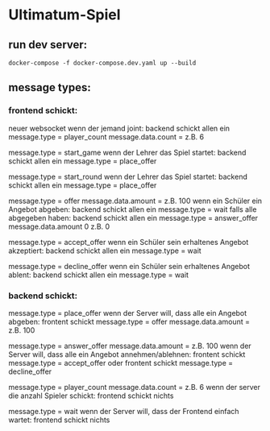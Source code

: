 # Ultimatum-Spiel

## run dev server:
```
docker-compose -f docker-compose.dev.yaml up --build
```


## message types:
### frontend schickt:
neuer websocket
wenn der jemand joint:
  backend schickt allen ein message.type = player_count 
  message.data.count = z.B. 6

message.type = start_game
wenn der Lehrer das Spiel startet:
  backend schickt allen ein message.type = place_offer 

message.type = start_round
wenn der Lehrer das Spiel startet:
  backend schickt allen ein message.type = place_offer 

message.type = offer
message.data.amount = z.B. 100
wenn ein Schüler ein Angebot abgeben:
  backend schickt allen ein message.type = wait 
  falls alle abgegeben haben:
  backend schickt allen ein message.type = answer_offer
  message.data.amount 0 z.B. 0

message.type = accept_offer
wenn ein Schüler sein erhaltenes Angebot akzeptiert:
  backend schickt allen ein message.type = wait 

message.type = decline_offer
wenn ein Schüler sein erhaltenes Angebot ablent:
  backend schickt allen ein message.type = wait 


### backend schickt:
message.type = place_offer
wenn der Server will, dass alle ein Angebot abgeben:
  frontent schickt message.type = offer
  message.data.amount = z.B. 100

message.type = answer_offer
message.data.amount = z.B. 100
wenn der Server will, dass alle ein Angebot annehmen/ablehnen:
  frontent schickt message.type = accept_offer
  oder
  frontent schickt message.type = decline_offer

message.type = player_count
message.data.count = z.B. 6
wenn der server die anzahl Spieler schickt:
  frontend schickt nichts

message.type = wait
wenn der Server will, dass der Frontend einfach wartet:
  frontend schickt nichts
